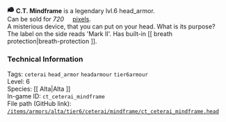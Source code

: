 ![ ](https://raw.githubusercontent.com/Ceterai/Enternia/main/items/armors/alta/tier6/ceterai/mindframe/icon.png) **C.T. Mindframe** is a legendary lvl.6 head_armor.  
Can be sold for *720* <img src="https://starbounder.org/mediawiki/images/2/21/Pixel.png" width="12" height="16"/> [pixels](https://starbounder.org/Pixel).  
A misterious device, that you can put on your head. What is its purpose? The label on the side reads 'Mark II'. Has built-in [[ breath protection|breath-protection ]].

### Technical Information

Tags: `ceterai` `head_armor` `headarmour` `tier6armour`  
Level: 6  
Species: [[ Alta|Alta ]]  
In-game ID: `ct_ceterai_mindframe`  
File path (GitHub link): [`/items/armors/alta/tier6/ceterai/mindframe/ct_ceterai_mindframe.head`](https://github.com/Ceterai/Enternia/blob/main/items/armors/alta/tier6/ceterai/mindframe/ct_ceterai_mindframe.head)
